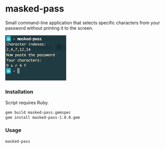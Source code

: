 # masked-pass

Small command-line application that selects specific characters from your password without printing it to the screen.

![Screenshot](https://github.com/mmateja/masked-pass/blob/master/screenshot.jpg)

### Installation

Script requires Ruby.

```
gem build masked-pass.gemspec
gem install masked-pass-1.0.0.gem
```

### Usage

```
masked-pass
```
